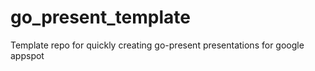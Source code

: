 # go_present_template

Template repo for quickly creating go-present presentations for google appspot
